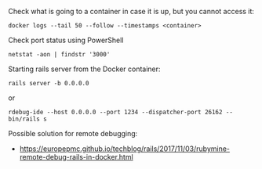 Check what is going to a container in case it is up, but you cannot access it:
```
docker logs --tail 50 --follow --timestamps <container>
```

Check port status using PowerShell
```
netstat -aon | findstr '3000'
```

Starting rails server from the Docker container:
```
rails server -b 0.0.0.0
```
or
```
rdebug-ide --host 0.0.0.0 --port 1234 --dispatcher-port 26162 -- bin/rails s
```

Possible solution for remote debugging:
- https://europepmc.github.io/techblog/rails/2017/11/03/rubymine-remote-debug-rails-in-docker.html
